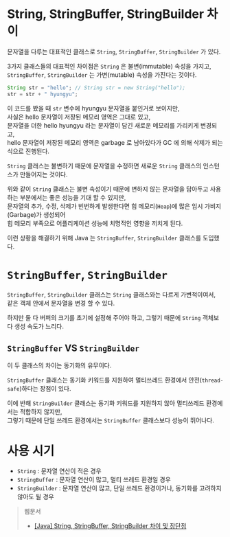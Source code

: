 String, StringBuffer, StringBuilder 차이
===

문자열을 다루는 대표적인 클래스로 `String`, `StringBuffer`, `StringBuilder` 가 있다.

3가지 클래스들의 대표적인 차이점은 `String` 은 불변(immutable) 속성을 가지고,  
`StringBuffer`, `StringBuilder` 는 가변(mutable) 속성을 가진다는 것이다.

```java
String str = "hello"; // String str = new String("hello");
str = str + " hyungyu";
```
이 코드를 봤을 때 `str` 변수에 hyungyu 문자열을 붙인거로 보이지만,  
사실은 hello 문자열이 저장된 메모리 영역은 그대로 있고,  
문자열을 더한 hello hyungyu 라는 문자열이 담긴 새로운 메모리를 가리키게 변경되고,  
hello 문자열이 저장된 메모리 영역은 garbage 로 남아있다가 GC 에 의해 삭제가 되는 식으로 진행된다.

`String` 클래스는 불변하기 때문에 문자열을 수정하면 새로운 `String` 클래스의 인스턴스가 만들어지는 것이다.

위와 같이 `String` 클래스는 불변 속성이기 때문에 변하지 않는 문자열을 담아두고 사용하는 부분에서는 좋은 성능을 기대 할 수 있지만,  
문자열의 추가, 수정, 삭제가 빈번하게 발생한다면 힙 메모리(`Heap`)에 많은 임시 가비지(Garbage)가 생성되어  
힙 메모리 부족으로 어플리케이션 성능에 치명적인 영향을 끼치게 된다.

이런 상황을 해결하기 위해 Java 는 `StringBuffer`, `StringBuilder` 클래스를 도입했다.

# `StringBuffer`, `StringBuilder`

`StringBuffer`, `StringBuilder` 클래스는 `String` 클래스와는 다르게 가변적이여서,  
같은 객체 안에서 문자열을 변경 할 수 있다.

하지만 둘 다 버퍼의 크기를 초기에 설정해 주어야 하고, 그렇기 때문에 `String` 객체보다 생성 속도가 느리다.

## `StringBuffer` VS `StringBuilder`

이 두 클래스의 차이는 동기화의 유무이다.

`StringBuffer` 클래스는 동기화 키워드를 지원하여 멀티쓰레드 환경에서 안전(`thread-safe`)하다는 장점이 있다.  

이에 반해 `StringBuilder` 클래스는 동기화 키워드를 지원하지 않아 멀티쓰레드 환경에서는 적합하지 않지만,  
그렇기 때문에 단일 쓰레드 환경에서는 `StringBuffer` 클래스보다 성능이 뛰어나다.

# 사용 시기

- `String` : 문자열 연산이 적은 경우
- `StringBuffer` : 문자열 연산이 많고, 멀티 쓰레드 환경일 경우
- `StringBuilder` : 문자열 연산이 많고, 단일 쓰레드 환경이거나, 동기화를 고려하지 않아도 될 경우

> 웹문서
> - [[Java] String, StringBuffer, StringBuilder 차이 및 장단점](https://ifuwanna.tistory.com/221)